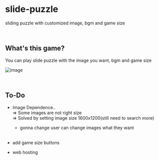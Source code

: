 # slide-puzzle
sliding puzzle with customized image, bgm and game size 

<br>

## What's this game?

You can play slide puzzle with the image you want, bgm and game size

![image](https://user-images.githubusercontent.com/48081162/209535451-75e0b092-715b-4376-bed4-b60b39c6552e.png)


<br>

## To-Do

* Image Dependence.. <br>
  => Some images are not right size <br>
  => Solved by setting image size 1600x1200(still need to search more)
  
  * gonna change user can change images what they want 
  <br>

* add game size buttons

* web hosting
